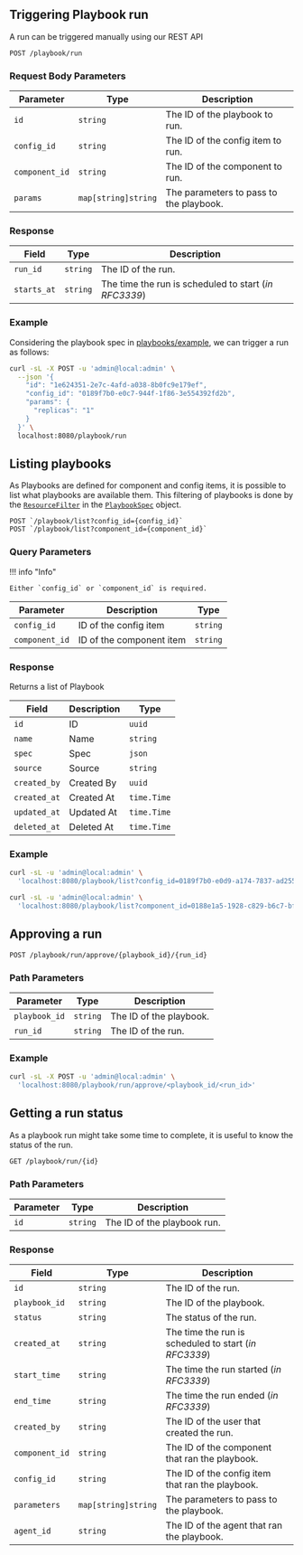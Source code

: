 ## Triggering Playbook run

A run can be triggered manually using our REST API

```
POST /playbook/run
```

### Request Body Parameters

| Parameter      | Type                | Description                             |
| -------------- | ------------------- | --------------------------------------- |
| `id`           | `string`            | The ID of the playbook to run.          |
| `config_id`    | `string`            | The ID of the config item to run.       |
| `component_id` | `string`            | The ID of the component to run.         |
| `params`       | `map[string]string` | The parameters to pass to the playbook. |

### Response

| Field       | Type     | Description                                           |
| ----------- | -------- | ----------------------------------------------------- |
| `run_id`    | `string` | The ID of the run.                                    |
| `starts_at` | `string` | The time the run is scheduled to start (_in RFC3339_) |

### Example

Considering the playbook spec in [playbooks/example](./concepts/playbook.md#scaling-ec2-instance), we can trigger a run as follows:

```bash
curl -sL -X POST -u 'admin@local:admin' \
  --json '{
    "id": "1e624351-2e7c-4afd-a038-8b0fc9e179ef",
    "config_id": "0189f7b0-e0c7-944f-1f86-3e554392fd2b",
    "params": {
      "replicas": "1"
    }
  }' \
  localhost:8080/playbook/run
```

## Listing playbooks

As Playbooks are defined for component and config items, it is possible to list what playbooks are available them.
This filtering of playbooks is done by the [`ResourceFilter`](./concepts/playbook.md#resourcefilter) in the [`PlaybookSpec`](./concepts/playbook.md#playbookspec) object.

```
POST `/playbook/list?config_id={config_id}`
POST `/playbook/list?component_id={component_id}`
```

### Query Parameters

!!! info "Info"

    Either `config_id` or `component_id` is required.

| Parameter      | Description              | Type     |
| -------------- | ------------------------ | -------- |
| `config_id`    | ID of the config item    | `string` |
| `component_id` | ID of the component item | `string` |

### Response

Returns a list of Playbook

| Field        | Description | Type        |
| ------------ | ----------- | ----------- |
| `id`         | ID          | `uuid`      |
| `name`       | Name        | `string`    |
| `spec`       | Spec        | `json`      |
| `source`     | Source      | `string`    |
| `created_by` | Created By  | `uuid`      |
| `created_at` | Created At  | `time.Time` |
| `updated_at` | Updated At  | `time.Time` |
| `deleted_at` | Deleted At  | `time.Time` |

### Example

```bash
curl -sL -u 'admin@local:admin' \
  'localhost:8080/playbook/list?config_id=0189f7b0-e0d9-a174-7837-ad255ff9834f'

curl -sL -u 'admin@local:admin' \
  'localhost:8080/playbook/list?component_id=0188e1a5-1928-c829-b6c7-bf49d4a1fd52'
```

## Approving a run

```
POST /playbook/run/approve/{playbook_id}/{run_id}
```

### Path Parameters

| Parameter     | Type     | Description             |
| ------------- | -------- | ----------------------- |
| `playbook_id` | `string` | The ID of the playbook. |
| `run_id`      | `string` | The ID of the run.      |

### Example

```bash
curl -sL -X POST -u 'admin@local:admin' \
  'localhost:8080/playbook/run/approve/<playbook_id/<run_id>'
```

## Getting a run status

As a playbook run might take some time to complete, it is useful to know the status of the run.

```
GET /playbook/run/{id}
```

### Path Parameters

| Parameter | Type     | Description                 |
| --------- | -------- | --------------------------- |
| `id`      | `string` | The ID of the playbook run. |

### Response

| Field          | Type                | Description                                           |
| -------------- | ------------------- | ----------------------------------------------------- |
| `id`           | `string`            | The ID of the run.                                    |
| `playbook_id`  | `string`            | The ID of the playbook.                               |
| `status`       | `string`            | The status of the run.                                |
| `created_at`   | `string`            | The time the run is scheduled to start (_in RFC3339_) |
| `start_time`   | `string`            | The time the run started (_in RFC3339_)               |
| `end_time`     | `string`            | The time the run ended (_in RFC3339_)                 |
| `created_by`   | `string`            | The ID of the user that created the run.              |
| `component_id` | `string`            | The ID of the component that ran the playbook.        |
| `config_id`    | `string`            | The ID of the config item that ran the playbook.      |
| `parameters`   | `map[string]string` | The parameters to pass to the playbook.               |
| `agent_id`     | `string`            | The ID of the agent that ran the playbook.            |
